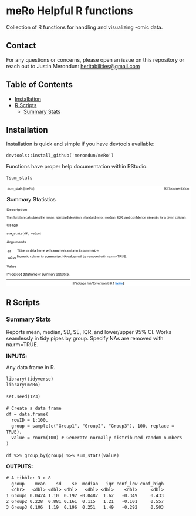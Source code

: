 # meRo Helpful R functions

Collection of R functions for handling and visualizing -omic data. 

## Contact

For any questions or concerns, please open an issue on this repository or reach out to Justin Merondun: heritabilities@gmail.com
 
## Table of Contents

- [Installation](#installation)
- [R Scripts](#scripts)
  - [Summary Stats](#summary-stats)

## Installation

Installation is quick and simple if you have devtools available: 

```
devtools::install_github('merondun/meRo')
```

Functions have proper help documentation within RStudio: 

```
?sum_stats
```

![R Helper](man/figures/R_Help_Output.PNG)

## R Scripts

### Summary Stats 

Reports mean, median, SD, SE, IQR, and lower/upper 95% CI. Works seamlessly in tidy pipes by group. Specify NAs are removed with na.rm=TRUE. 

**INPUTS:**

Any data frame in R.

```
library(tidyverse)
library(meRo)

set.seed(123)

# Create a data frame
df = data.frame(
  rowID = 1:100,
  group = sample(c("Group1", "Group2", "Group3"), 100, replace = TRUE),
  value = rnorm(100) # Generate normally distributed random numbers
)

df %>% group_by(group) %>% sum_stats(value)
```

**OUTPUTS:**

```
# A tibble: 3 × 8
  group    mean    sd    se  median   iqr conf_low conf_high
  <chr>   <dbl> <dbl> <dbl>   <dbl> <dbl>    <dbl>     <dbl>
1 Group1 0.0424 1.10  0.192 -0.0487  1.62   -0.349     0.433
2 Group2 0.228  0.881 0.161  0.115   1.21   -0.101     0.557
3 Group3 0.106  1.19  0.196  0.251   1.49   -0.292     0.503
```
